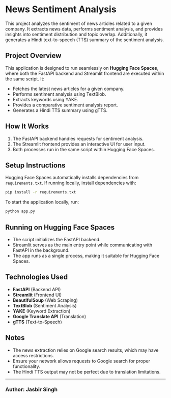 # News Sentiment Analysis

This project analyzes the sentiment of news articles related to a given company. It extracts news data, performs sentiment analysis, and provides insights into sentiment distribution and topic overlap. Additionally, it generates a Hindi text-to-speech (TTS) summary of the sentiment analysis.

## Project Overview
This application is designed to run seamlessly on **Hugging Face Spaces**, where both the FastAPI backend and Streamlit frontend are executed within the same script. It:
- Fetches the latest news articles for a given company.
- Performs sentiment analysis using TextBlob.
- Extracts keywords using YAKE.
- Provides a comparative sentiment analysis report.
- Generates a Hindi TTS summary using gTTS.

## How It Works
1. The FastAPI backend handles requests for sentiment analysis.
2. The Streamlit frontend provides an interactive UI for user input.
3. Both processes run in the same script within Hugging Face Spaces.

## Setup Instructions
Hugging Face Spaces automatically installs dependencies from `requirements.txt`. If running locally, install dependencies with:
```sh
pip install -r requirements.txt
```

To start the application locally, run:
```sh
python app.py
```

## Running on Hugging Face Spaces
- The script initializes the FastAPI backend.
- Streamlit serves as the main entry point while communicating with FastAPI in the background.
- The app runs as a single process, making it suitable for Hugging Face Spaces.

## Technologies Used
- **FastAPI** (Backend API)
- **Streamlit** (Frontend UI)
- **BeautifulSoup** (Web Scraping)
- **TextBlob** (Sentiment Analysis)
- **YAKE** (Keyword Extraction)
- **Google Translate API** (Translation)
- **gTTS** (Text-to-Speech)

## Notes
- The news extraction relies on Google search results, which may have access restrictions.
- Ensure your network allows requests to Google search for proper functionality.
- The Hindi TTS output may not be perfect due to translation limitations.

---
### Author: Jasbir Singh
